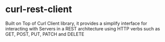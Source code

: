# curl-rest-client
Built on Top of Curl Client library, it provides a simplify interface for interacting with Servers in a REST architecture using HTTP verbs such as GET, POST, PUT, PATCH and DELETE
